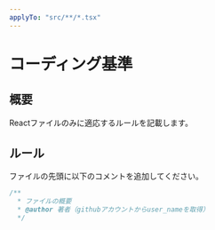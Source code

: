 ```yaml
---
applyTo: "src/**/*.tsx"
---
```

# コーディング基準

## 概要

Reactファイルのみに適応するルールを記載します。

## ルール
ファイルの先頭に以下のコメントを追加してください。

```typescript
/**
  * ファイルの概要
  * @author 著者（githubアカウントからuser_nameを取得）
  */
```